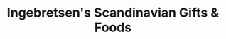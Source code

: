 ---
title: "Ingebretsen's Scandinavian Gifts & Foods"
url: /minneapolis/ingebretsens-scandinavian-gifts-und-foods/
shop: Andenken
---